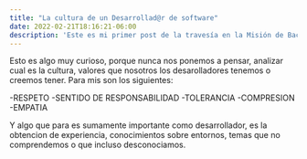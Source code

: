 ```yaml
---
title: "La cultura de un Desarrollad@r de software"
date: 2022-02-21T18:16:21-06:00
description: 'Este es mi primer post de la travesía en la Misión de Backend con Node JS de Launch X.'
---
```


Esto es algo muy curioso, porque nunca nos ponemos a pensar, analizar cual es la cultura, valores que nosotros los desarolladores tenemos o creemos tener.
Para mis son los siguientes:

-RESPETO
-SENTIDO DE RESPONSABILIDAD
-TOLERANCIA
-COMPRESION
-EMPATIA

Y algo que para es sumamente importante como desarrollador, es la obtencion de experiencia, conocimientos sobre entornos, temas que no comprendemos o
que incluso desconociamos.



